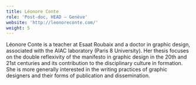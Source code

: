 ```yaml
---
title: Léonore Conte
role: 'Post-doc, HEAD – Genève'
website: 'http://leonoreconte.com/'
weight: 5
---
```



Léonore Conte is a teacher at Esaat Roubaix and a doctor in graphic design, associated with the AIAC laboratory (Paris 8 University). Her thesis focuses on the double reflexivity of the manifesto in graphic design in the 20th and 21st centuries and its contribution to the disciplinary culture in formation. She is more generally interested in the writing practices of graphic designers and their forms of publication and dissemination.